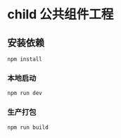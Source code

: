 # child 公共组件工程

## 安装依赖
```
npm install
```

### 本地启动
```
npm run dev
```

### 生产打包
```
npm run build
```
